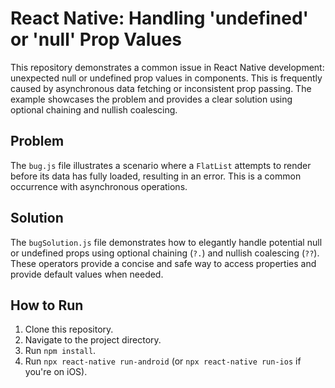 # React Native: Handling 'undefined' or 'null' Prop Values

This repository demonstrates a common issue in React Native development: unexpected null or undefined prop values in components.  This is frequently caused by asynchronous data fetching or inconsistent prop passing. The example showcases the problem and provides a clear solution using optional chaining and nullish coalescing.

## Problem

The `bug.js` file illustrates a scenario where a `FlatList` attempts to render before its data has fully loaded, resulting in an error. This is a common occurrence with asynchronous operations.

## Solution

The `bugSolution.js` file demonstrates how to elegantly handle potential null or undefined props using optional chaining (`?.`) and nullish coalescing (`??`). These operators provide a concise and safe way to access properties and provide default values when needed.

## How to Run

1. Clone this repository.
2. Navigate to the project directory.
3. Run `npm install`.
4. Run `npx react-native run-android` (or `npx react-native run-ios` if you're on iOS).